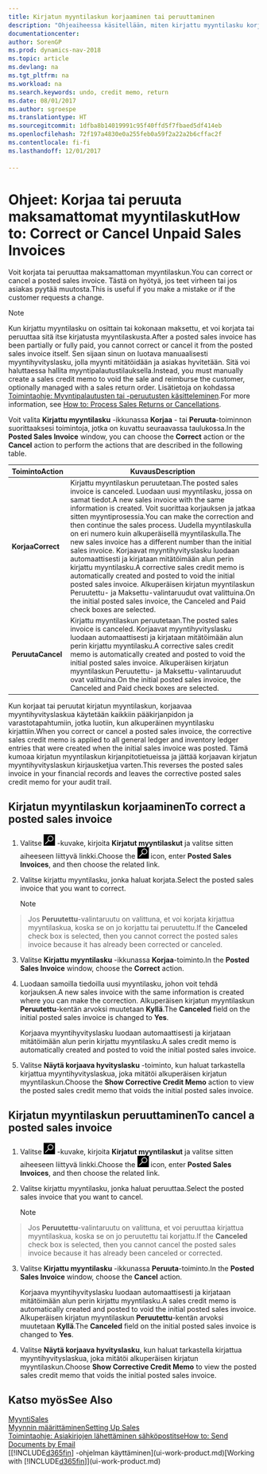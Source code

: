 ```yaml
---
title: Kirjatun myyntilaskun korjaaminen tai peruuttaminen
description: "Ohjeaiheessa käsitellään, miten kirjattu myyntilasku korjataan, kumotaan tai peruutetaan ja miten myyntihyvityslasku kohdistetaan."
documentationcenter: 
author: SorenGP
ms.prod: dynamics-nav-2018
ms.topic: article
ms.devlang: na
ms.tgt_pltfrm: na
ms.workload: na
ms.search.keywords: undo, credit memo, return
ms.date: 08/01/2017
ms.author: sgroespe
ms.translationtype: HT
ms.sourcegitcommit: 1dfba8b14019991c95f40ffd5f7fbaed5df414eb
ms.openlocfilehash: 72f197a4830e0a255feb0a59f2a22a2b6cffac2f
ms.contentlocale: fi-fi
ms.lasthandoff: 12/01/2017

---
```

# <a name="how-to-correct-or-cancel-unpaid-sales-invoices"></a><span data-ttu-id="f115c-103">Ohjeet: Korjaa tai peruuta maksamattomat myyntilaskut</span><span class="sxs-lookup"><span data-stu-id="f115c-103">How to: Correct or Cancel Unpaid Sales Invoices</span></span>
<span data-ttu-id="f115c-104">Voit korjata tai peruuttaa maksamattoman myyntilaskun.</span><span class="sxs-lookup"><span data-stu-id="f115c-104">You can correct or cancel a posted sales invoice.</span></span> <span data-ttu-id="f115c-105">Tästä on hyötyä, jos teet virheen tai jos asiakas pyytää muutosta.</span><span class="sxs-lookup"><span data-stu-id="f115c-105">This is useful if you make a mistake or if the customer requests a change.</span></span>

> [!NOTE]  
>   <span data-ttu-id="f115c-106">Kun kirjattu myyntilasku on osittain tai kokonaan maksettu, et voi korjata tai peruuttaa sitä itse kirjatusta myyntilaskusta.</span><span class="sxs-lookup"><span data-stu-id="f115c-106">After a posted sales invoice has been partially or fully paid, you cannot correct or cancel it from the posted sales invoice itself.</span></span> <span data-ttu-id="f115c-107">Sen sijaan sinun on luotava manuaalisesti myyntihyvityslasku, jolla myynti mitätöidään ja asiakas hyvitetään. Sitä voi haluttaessa hallita myyntipalautustilauksella.</span><span class="sxs-lookup"><span data-stu-id="f115c-107">Instead, you must manually create a sales credit memo to void the sale and reimburse the customer, optionally managed with a sales return order.</span></span> <span data-ttu-id="f115c-108">Lisätietoja on kohdassa [Toimintaohje: Myyntipalautusten tai -peruutusten käsitteleminen](sales-how-process-sales-returns-cancellations.md).</span><span class="sxs-lookup"><span data-stu-id="f115c-108">For more information, see [How to: Process Sales Returns or Cancellations](sales-how-process-sales-returns-cancellations.md).</span></span>

<span data-ttu-id="f115c-109">Voit valita **Kirjattu myyntilasku** -ikkunassa **Korjaa** - tai **Peruuta**-toiminnon suorittaaksesi toimintoja, jotka on kuvattu seuraavassa taulukossa.</span><span class="sxs-lookup"><span data-stu-id="f115c-109">In the **Posted Sales Invoice** window, you can choose the **Correct** action or the **Cancel** action to perform the actions that are described in the following table.</span></span>

| <span data-ttu-id="f115c-110">Toiminto</span><span class="sxs-lookup"><span data-stu-id="f115c-110">Action</span></span> | <span data-ttu-id="f115c-111">Kuvaus</span><span class="sxs-lookup"><span data-stu-id="f115c-111">Description</span></span> |
| --- | --- |
| <span data-ttu-id="f115c-112">**Korjaa**</span><span class="sxs-lookup"><span data-stu-id="f115c-112">**Correct**</span></span> |<span data-ttu-id="f115c-113">Kirjattu myyntilaskun peruutetaan.</span><span class="sxs-lookup"><span data-stu-id="f115c-113">The posted sales invoice is canceled.</span></span> <span data-ttu-id="f115c-114">Luodaan uusi myyntilasku, jossa on samat tiedot.</span><span class="sxs-lookup"><span data-stu-id="f115c-114">A new sales invoice with the same information is created.</span></span> <span data-ttu-id="f115c-115">Voit suorittaa korjauksen ja jatkaa sitten myyntiprosessia.</span><span class="sxs-lookup"><span data-stu-id="f115c-115">You can make the correction and then continue the sales process.</span></span> <span data-ttu-id="f115c-116">Uudella myyntilaskulla on eri numero kuin alkuperäisellä myyntilaskulla.</span><span class="sxs-lookup"><span data-stu-id="f115c-116">The new sales invoice has a different number than the initial sales invoice.</span></span> <span data-ttu-id="f115c-117">Korjaavat myyntihyvityslasku luodaan automaattisesti ja kirjataan mitätöimään alun perin kirjattu myyntilasku.</span><span class="sxs-lookup"><span data-stu-id="f115c-117">A corrective sales credit memo is automatically created and posted to void the initial posted sales invoice.</span></span> <span data-ttu-id="f115c-118">Alkuperäisen kirjatun myyntilaskun Peruutettu- ja Maksettu-valintaruudut ovat valittuina.</span><span class="sxs-lookup"><span data-stu-id="f115c-118">On the initial posted sales invoice, the Canceled and Paid check boxes are selected.</span></span> |
| <span data-ttu-id="f115c-119">**Peruuta**</span><span class="sxs-lookup"><span data-stu-id="f115c-119">**Cancel**</span></span> |<span data-ttu-id="f115c-120">Kirjattu myyntilaskun peruutetaan.</span><span class="sxs-lookup"><span data-stu-id="f115c-120">The posted sales invoice is canceled.</span></span> <span data-ttu-id="f115c-121">Korjaavat myyntihyvityslasku luodaan automaattisesti ja kirjataan mitätöimään alun perin kirjattu myyntilasku.</span><span class="sxs-lookup"><span data-stu-id="f115c-121">A corrective sales credit memo is automatically created and posted to void the initial posted sales invoice.</span></span> <span data-ttu-id="f115c-122">Alkuperäisen kirjatun myyntilaskun Peruutettu- ja Maksettu-valintaruudut ovat valittuina.</span><span class="sxs-lookup"><span data-stu-id="f115c-122">On the initial posted sales invoice, the Canceled and Paid check boxes are selected.</span></span> |

<span data-ttu-id="f115c-123">Kun korjaat tai peruutat kirjatun myyntilaskun, korjaavaa myyntihyvityslaskua käytetään kaikkiin pääkirjanpidon ja varastotapahtumiin, jotka luotiin, kun alkuperäinen myyntilasku kirjattiin.</span><span class="sxs-lookup"><span data-stu-id="f115c-123">When you correct or cancel a posted sales invoice, the corrective sales credit memo is applied to all general ledger and inventory ledger entries that were created when the initial sales invoice was posted.</span></span> <span data-ttu-id="f115c-124">Tämä kumoaa kirjatun myyntilaskun kirjanpitotietueissa ja jättää korjaavan kirjatun myyntihyvityslaskun kirjausketjua varten.</span><span class="sxs-lookup"><span data-stu-id="f115c-124">This reverses the posted sales invoice in your financial records and leaves the corrective posted sales credit memo for your audit trail.</span></span>

## <a name="to-correct-a-posted-sales-invoice"></a><span data-ttu-id="f115c-125">Kirjatun myyntilaskun korjaaminen</span><span class="sxs-lookup"><span data-stu-id="f115c-125">To correct a posted sales invoice</span></span>
1. <span data-ttu-id="f115c-126">Valitse ![Etsi sivu tai raportti](media/ui-search/search_small.png "Etsi sivu tai raportti -kuvake") -kuvake, kirjoita **Kirjatut myyntilaskut** ja valitse sitten aiheeseen liittyvä linkki.</span><span class="sxs-lookup"><span data-stu-id="f115c-126">Choose the ![Search for Page or Report](media/ui-search/search_small.png "Search for Page or Report icon") icon, enter **Posted Sales Invoices**, and then choose the related link.</span></span>  
2. <span data-ttu-id="f115c-127">Valitse kirjattu myyntilasku, jonka haluat korjata.</span><span class="sxs-lookup"><span data-stu-id="f115c-127">Select the posted sales invoice that you want to correct.</span></span>

    > [!NOTE]  
>   <span data-ttu-id="f115c-128">Jos **Peruutettu**-valintaruutu on valittuna, et voi korjata kirjattua myyntilaskua, koska se on jo korjattu tai peruutettu.</span><span class="sxs-lookup"><span data-stu-id="f115c-128">If the **Canceled** check box is selected, then you cannot correct the posted sales invoice because it has already been corrected or canceled.</span></span>
3. <span data-ttu-id="f115c-129">Valitse **Kirjattu myyntilasku** -ikkunassa **Korjaa**-toiminto.</span><span class="sxs-lookup"><span data-stu-id="f115c-129">In the **Posted Sales Invoice** window, choose the **Correct** action.</span></span>  
4. <span data-ttu-id="f115c-130">Luodaan samoilla tiedoilla uusi myyntilasku, johon voit tehdä korjauksen.</span><span class="sxs-lookup"><span data-stu-id="f115c-130">A new sales invoice with the same information is created where you can make the correction.</span></span> <span data-ttu-id="f115c-131">Alkuperäisen kirjatun myyntilaskun **Peruutettu**-kentän arvoksi muutetaan **Kyllä**.</span><span class="sxs-lookup"><span data-stu-id="f115c-131">The **Canceled** field on the initial posted sales invoice is changed to **Yes**.</span></span>

    <span data-ttu-id="f115c-132">Korjaava myyntihyvityslasku luodaan automaattisesti ja kirjataan mitätöimään alun perin kirjattu myyntilasku.</span><span class="sxs-lookup"><span data-stu-id="f115c-132">A sales credit memo is automatically created and posted to void the initial posted sales invoice.</span></span>
5. <span data-ttu-id="f115c-133">Valitse **Näytä korjaava hyvityslasku** -toiminto, kun haluat tarkastella kirjattua myyntihyvityslaskua, joka mitätöi alkuperäisen kirjatun myyntilaskun.</span><span class="sxs-lookup"><span data-stu-id="f115c-133">Choose the **Show Corrective Credit Memo** action to view the posted sales credit memo that voids the initial posted sales invoice.</span></span>

## <a name="to-cancel-a-posted-sales-invoice"></a><span data-ttu-id="f115c-134">Kirjatun myyntilaskun peruuttaminen</span><span class="sxs-lookup"><span data-stu-id="f115c-134">To cancel a posted sales invoice</span></span>
1. <span data-ttu-id="f115c-135">Valitse ![Etsi sivu tai raportti](media/ui-search/search_small.png "Etsi sivu tai raportti -kuvake") -kuvake, kirjoita **Kirjatut myyntilaskut** ja valitse sitten aiheeseen liittyvä linkki.</span><span class="sxs-lookup"><span data-stu-id="f115c-135">Choose the ![Search for Page or Report](media/ui-search/search_small.png "Search for Page or Report icon") icon, enter **Posted Sales Invoices**, and then choose the related link.</span></span>  
2. <span data-ttu-id="f115c-136">Valitse kirjattu myyntilasku, jonka haluat peruuttaa.</span><span class="sxs-lookup"><span data-stu-id="f115c-136">Select the posted sales invoice that you want to cancel.</span></span>

    > [!NOTE]  
>   <span data-ttu-id="f115c-137">Jos **Peruutettu**-valintaruutu on valittuna, et voi peruuttaa kirjattua myyntilaskua, koska se on jo peruutettu tai korjattu.</span><span class="sxs-lookup"><span data-stu-id="f115c-137">If the **Canceled** check box is selected, then you cannot cancel the posted sales invoice because it has already been canceled or corrected.</span></span>
3. <span data-ttu-id="f115c-138">Valitse **Kirjattu myyntilasku** -ikkunassa **Peruuta**-toiminto.</span><span class="sxs-lookup"><span data-stu-id="f115c-138">In the **Posted Sales Invoice** window, choose the **Cancel** action.</span></span>

    <span data-ttu-id="f115c-139">Korjaava myyntihyvityslasku luodaan automaattisesti ja kirjataan mitätöimään alun perin kirjattu myyntilasku.</span><span class="sxs-lookup"><span data-stu-id="f115c-139">A sales credit memo is automatically created and posted to void the initial posted sales invoice.</span></span> <span data-ttu-id="f115c-140">Alkuperäisen kirjatun myyntilaskun **Peruutettu**-kentän arvoksi muutetaan **Kyllä**.</span><span class="sxs-lookup"><span data-stu-id="f115c-140">The **Canceled** field on the initial posted sales invoice is changed to **Yes**.</span></span>
4. <span data-ttu-id="f115c-141">Valitse **Näytä korjaava hyvityslasku**, kun haluat tarkastella kirjattua myyntihyvityslaskua, joka mitätöi alkuperäisen kirjatun myyntilaskun.</span><span class="sxs-lookup"><span data-stu-id="f115c-141">Choose **Show Corrective Credit Memo** to view the posted sales credit memo that voids the initial posted sales invoice.</span></span>

## <a name="see-also"></a><span data-ttu-id="f115c-142">Katso myös</span><span class="sxs-lookup"><span data-stu-id="f115c-142">See Also</span></span>
[<span data-ttu-id="f115c-143">Myynti</span><span class="sxs-lookup"><span data-stu-id="f115c-143">Sales</span></span>](sales-manage-sales.md)  
[<span data-ttu-id="f115c-144">Myynnin määrittäminen</span><span class="sxs-lookup"><span data-stu-id="f115c-144">Setting Up Sales</span></span>](sales-setup-sales.md)  
[<span data-ttu-id="f115c-145">Toimintaohje: Asiakirjojen lähettäminen sähköpostitse</span><span class="sxs-lookup"><span data-stu-id="f115c-145">How to: Send Documents by Email</span></span>](ui-how-send-documents-email.md)  
<span data-ttu-id="f115c-146">[[!INCLUDE[d365fin](includes/d365fin_md.md)] -ohjelman käyttäminen](ui-work-product.md)</span><span class="sxs-lookup"><span data-stu-id="f115c-146">[Working with [!INCLUDE[d365fin](includes/d365fin_md.md)]](ui-work-product.md)</span></span>

